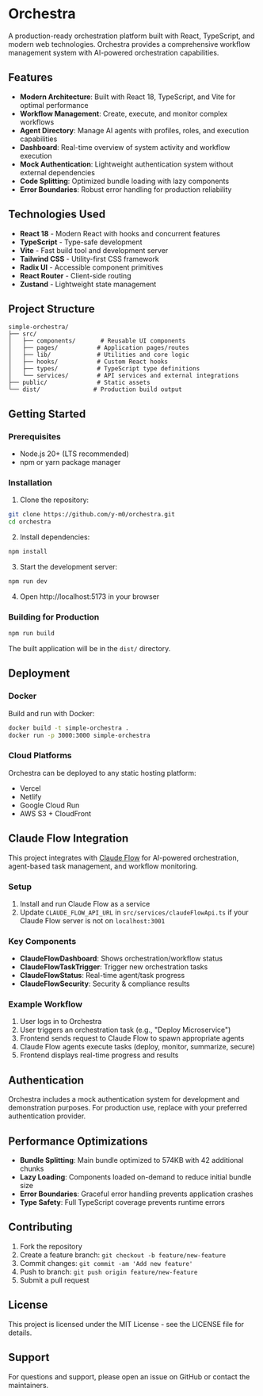 # Orchestra

A production-ready orchestration platform built with React, TypeScript, and modern web technologies. Orchestra provides a comprehensive workflow management system with AI-powered orchestration capabilities.

## Features

- **Modern Architecture**: Built with React 18, TypeScript, and Vite for optimal performance
- **Workflow Management**: Create, execute, and monitor complex workflows
- **Agent Directory**: Manage AI agents with profiles, roles, and execution capabilities
- **Dashboard**: Real-time overview of system activity and workflow execution
- **Mock Authentication**: Lightweight authentication system without external dependencies
- **Code Splitting**: Optimized bundle loading with lazy components
- **Error Boundaries**: Robust error handling for production reliability

## Technologies Used

- **React 18** - Modern React with hooks and concurrent features
- **TypeScript** - Type-safe development
- **Vite** - Fast build tool and development server
- **Tailwind CSS** - Utility-first CSS framework
- **Radix UI** - Accessible component primitives
- **React Router** - Client-side routing
- **Zustand** - Lightweight state management

## Project Structure

```
simple-orchestra/
├── src/
│   ├── components/       # Reusable UI components
│   ├── pages/           # Application pages/routes
│   ├── lib/             # Utilities and core logic
│   ├── hooks/           # Custom React hooks
│   ├── types/           # TypeScript type definitions
│   └── services/        # API services and external integrations
├── public/              # Static assets
└── dist/               # Production build output
```

## Getting Started

### Prerequisites

- Node.js 20+ (LTS recommended)
- npm or yarn package manager

### Installation

1. Clone the repository:
```bash
git clone https://github.com/y-m0/orchestra.git
cd orchestra
```

2. Install dependencies:
```bash
npm install
```

3. Start the development server:
```bash
npm run dev
```

4. Open http://localhost:5173 in your browser

### Building for Production

```bash
npm run build
```

The built application will be in the `dist/` directory.

## Deployment

### Docker

Build and run with Docker:
```bash
docker build -t simple-orchestra .
docker run -p 3000:3000 simple-orchestra
```

### Cloud Platforms

Orchestra can be deployed to any static hosting platform:
- Vercel
- Netlify  
- Google Cloud Run
- AWS S3 + CloudFront

## Claude Flow Integration

This project integrates with [Claude Flow](https://github.com/ruvnet/claude-flow) for AI-powered orchestration, agent-based task management, and workflow monitoring.

### Setup
1. Install and run Claude Flow as a service
2. Update `CLAUDE_FLOW_API_URL` in `src/services/claudeFlowApi.ts` if your Claude Flow server is not on `localhost:3001`

### Key Components
- **ClaudeFlowDashboard**: Shows orchestration/workflow status
- **ClaudeFlowTaskTrigger**: Trigger new orchestration tasks  
- **ClaudeFlowStatus**: Real-time agent/task progress
- **ClaudeFlowSecurity**: Security & compliance results

### Example Workflow
1. User logs in to Orchestra
2. User triggers an orchestration task (e.g., "Deploy Microservice")
3. Frontend sends request to Claude Flow to spawn appropriate agents
4. Claude Flow agents execute tasks (deploy, monitor, summarize, secure)
5. Frontend displays real-time progress and results

## Authentication

Orchestra includes a mock authentication system for development and demonstration purposes. For production use, replace with your preferred authentication provider.

## Performance Optimizations

- **Bundle Splitting**: Main bundle optimized to 574KB with 42 additional chunks
- **Lazy Loading**: Components loaded on-demand to reduce initial bundle size
- **Error Boundaries**: Graceful error handling prevents application crashes
- **Type Safety**: Full TypeScript coverage prevents runtime errors

## Contributing

1. Fork the repository
2. Create a feature branch: `git checkout -b feature/new-feature`
3. Commit changes: `git commit -am 'Add new feature'`
4. Push to branch: `git push origin feature/new-feature`
5. Submit a pull request

## License

This project is licensed under the MIT License - see the LICENSE file for details.

## Support

For questions and support, please open an issue on GitHub or contact the maintainers.